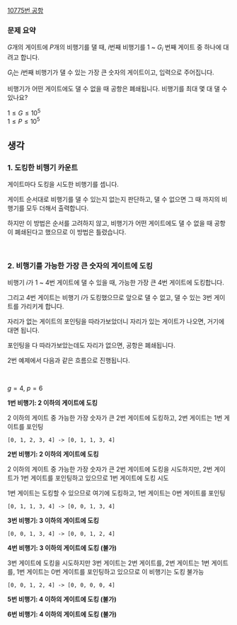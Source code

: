 [10775번 공항](https://www.acmicpc.net/problem/10775)

### 문제 요약

$G$개의 게이트에 $P$개의 비행기를 댈 때, $i$번째 비행기를 1 ~ $G_i$ 번째 게이트 중 하나에 대려고 합니다.

$G_i$는 $i$번째 비행기가 댈 수 있는 가장 큰 숫자의 게이트이고, 입력으로 주어집니다.

비행기가 어떤 게이트에도 댈 수 없을 때 공항은 폐쇄됩니다. 비행기를 최대 몇 대 댈 수 있나요?

$1 ≤ G ≤ 10^5$\
$1 ≤ P ≤ 10^5$

## 생각

### 1. 도킹한 비행기 카운트

게이트마다 도킹을 시도한 비행기를 셉니다.

게이트 순서대로 비행기를 댈 수 있는지 없는지 판단하고, 댈 수 없으면 그 때 까지의 비행기를 모두 더해서 출력합니다.

하지만 이 방법은 순서를 고려하지 않고, 비행기가 어떤 게이트에도 댈 수 없을 때 공항이 폐쇄된다고 했으므로 이 방법은 틀렸습니다.

<br>

### 2. 비행기를 가능한 가장 큰 숫자의 게이트에 도킹

비행기 $i$가 1 ~ 4번 게이트에 댈 수 있을 때, 가능한 가장 큰 4번 게이트에 도킹합니다.

그리고 4번 게이트는 비행기 $i$가 도킹했으므로 앞으로 댈 수 없고, 댈 수 있는 3번 게이트를 가리키게 합니다.

자리가 없는 게이트의 포인팅을 따라가보았더니 자리가 있는 게이트가 나오면, 거기에 대면 됩니다.

포인팅을 다 따라가보았는데도 자리가 없으면, 공항은 폐쇄됩니다.

2번 예제에서 다음과 같은 흐름으로 진행됩니다.

<br>

$g = 4$, $p = 6$

**1번 비행기: 2 이하의 게이트에 도킹**

2 이하의 게이트 중 가능한 가장 숫자가 큰 2번 게이트에 도킹하고, 2번 게이트는 1번 게이트를 포인팅

    [0, 1, 2, 3, 4] -> [0, 1, 1, 3, 4]  

**2번 비행기: 2 이하의 게이트에 도킹**

2 이하의 게이트 중 가능한 가장 숫자가 큰 2번 게이트에 도킹을 시도하지만, 2번 게이트가 1번 게이트를 포인팅하고 있으므로 1번 게이트에 도킹 시도

1번 게이트는 도킹할 수 있으므로 여기에 도킹하고, 1번 게이트는 0번 게이트를 포인팅

    [0, 1, 1, 3, 4] -> [0, 0, 1, 3, 4]

**3번 비행기: 3 이하의 게이트에 도킹**

    [0, 0, 1, 3, 4] -> [0, 0, 1, 2, 4]

**4번 비행기: 3 이하의 게이트에 도킹 (불가)**

3번 게이트에 도킹을 시도하지만 3번 게이트는 2번 게이트를, 2번 게이트는 1번 게이트를, 1번 게이트는 0번 게이트를 포인팅하고 있으므로 이 비행기는 도킹 불가능

    [0, 0, 1, 2, 4] -> [0, 0, 0, 0, 4]

**5번 비행기: 4 이하의 게이트에 도킹 (불가)**

**6번 비행기: 4 이하의 게이트에 도킹 (불가)**
